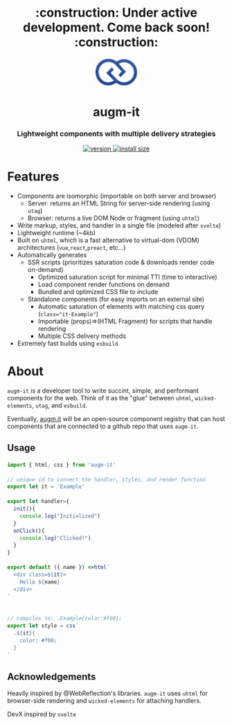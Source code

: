 <h1 align="center">:construction: Under active development. Come back soon! :construction:</h1>

<div align="center">
  <img src="https://github.com/augm-dev/augm-it/raw/overhaul/meta/augm.png" alt="augm logo" width="100" />
</div>

<h1 align="center">augm-it</h1>
<h3 align="center">Lightweight components with multiple delivery strategies</h3>

<div align="center">
  <a href="https://npmjs.org/package/augm-it">
    <img src="https://badgen.now.sh/npm/v/augm-it" alt="version" />
  </a>
  <a href="https://bundlephobia.com/result?p=augm-it">
    <img src="https://img.badgesize.io/augm-dev/augm-it/master/min.js?compression=brotli" alt="install size" />
  </a>
</div>

# Features

- Components are isomorphic (importable on both server and browser)
  - Server: returns an HTML String for server-side rendering (using `utag`)
  - Browser: returns a live DOM Node or fragment (using `uhtml`)
- Write markup, styles, and handler in a single file (modeled after `svelte`)
- Lightweight runtime (~4kb)
- Built on `uhtml`, which is a fast alternative to virtual-dom (VDOM) architectures (`vue`,`react`,`preact`, etc...)
- Automatically generates
  - SSR scripts (prioritizes saturation code & downloads render code on-demand)
    - Optimized saturation script for minimal TTI (time to interactive)
    - Load component render functions on demand
    - Bundled and optimized CSS file to include <head></head>
  - Standalone components (for easy imports on an external site)
    - Automatic saturation of elements with matching css query (`class="it-Example"`)
    - Importable (props)=>(HTML Fragment) for scripts that handle rendering
    - Multiple CSS delivery methods
- Extremely fast builds using `esbuild`

# About

`augm-it` is a developer tool to write succint, simple, and performant components for the web. Think of it as the "glue" between `uhtml`, `wicked-elements`, `utag`, and `esbuild`.

Eventually, [augm.it](https://augm.it) will be an open-source component registry that can host components that are connected to a github repo that uses `augm-it`. 

## Usage

```js
import { html, css } from 'augm-it'

// unique id to connect the handler, styles, and render function
export let it = 'Example'

export let handler={
  init(){
    console.log("Initialized")
  }
  onClick(){
    console.log("Clicked!")
  }
}

export default ({ name }) =>html`
  <div class=${it}>
    Hello ${name}
  </div>
`


// compiles to: .Example{color:#f00};
export let style = css`
  .${it}{
    color: #f00;
  }
`

```

## Acknowledgements

Heavily inspired by @WebReflection's libraries. `augm-it` uses `uhtml` for browser-side rendering and `wicked-elements` for attaching handlers.

DevX inspired by `svelte`